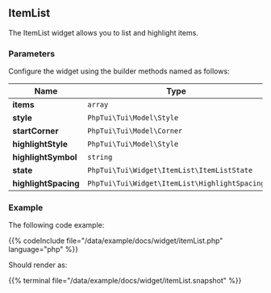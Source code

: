 ## ItemList

The ItemList widget allows you to list and highlight items.
### Parameters

Configure the widget using the builder methods named as follows:

| Name | Type | Description |
| --- | --- | --- |
| **items** | `array` |  |
| **style** | `PhpTui\Tui\Model\Style` |  |
| **startCorner** | `PhpTui\Tui\Model\Corner` |  |
| **highlightStyle** | `PhpTui\Tui\Model\Style` |  |
| **highlightSymbol** | `string` |  |
| **state** | `PhpTui\Tui\Widget\ItemList\ItemListState` |  |
| **highlightSpacing** | `PhpTui\Tui\Widget\ItemList\HighlightSpacing` |  |
### Example
The following code example:

{{% codeInclude file="/data/example/docs/widget/itemList.php" language="php" %}}

Should render as:

{{% terminal file="/data/example/docs/widget/itemList.snapshot" %}}